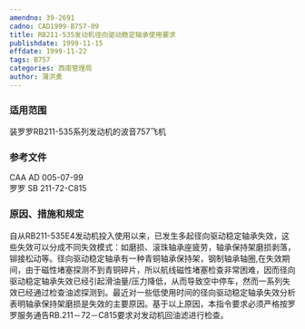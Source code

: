 ```yaml
---
amendno: 39-2691  
cadno: CAD1999-B757-09  
title: RB211-535发动机径向驱动稳定轴承使用要求  
publishdate: 1999-11-15  
effdate: 1999-11-22  
tags: B757  
categories: 西南管理局  
author: 蒲洪勇  
---
```

  
### 适用范围  
装罗罗RB211-535系列发动机的波音757飞机  
  
<!--more-->  
### 参考文件  
CAA AD 005-07-99  
罗罗 SB 211-72-C815  
  
### 原因、措施和规定  
自从RB211-535E4发动机投入使用以来，已发生多起径向驱动稳定轴承失效，这些失效可以分成不同失效模式：如磨损、滚珠轴承座疲劳，轴承保持架磨损剥落，铆接松动等。径向驱动稳定轴承有一种青铜轴承保持架，钢制轴承轴圈,在失效期间，由于磁性堵塞探测不到青铜碎片，所以航线磁性堵塞检查非常困难，因而径向驱动稳定轴承失效已经引起滑油量/压力降低，从而导致空中停车，然而一系列失效已经通过检查油滤探测到。最近对一些低使用时间的径向驱动稳定轴承失效分析表明轴承保持架磨损是失效的主要原因。基于以上原因，本指令要求必须严格按罗罗服务通告RB.211－72－C815要求对发动机回油滤进行检查。  
